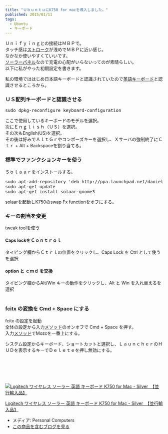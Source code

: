 ```yaml
---
title: "ＵｂｕｎｔｕにK750 for macを導入しました。"
published: 2015/01/11
tags:
  - Ubuntu
  - キーボード
---
```


<p>Ｕｎｉｆｙｉｎｇとの接続はＭＢＰで。<br />
タッチ感は<a class="keyword" href="http://d.hatena.ne.jp/keyword/%A5%B9%A5%C8%A5%ED%A1%BC%A5%AF">ストローク</a>が浅めでＭＢＰに近い感じ。<br />
なかなか使いやすくていいです。<br />
<a class="keyword" href="http://d.hatena.ne.jp/keyword/%A5%BD%A1%BC%A5%E9%A1%BC%A5%D1%A5%CD%A5%EB">ソーラーパネル</a>なので充電の心配がいらないってのが素晴らしい。<br />
以下に私がやった初期設定を書きます。</p><p>私の環境でははじめ日本語キーボードと認識されていたので<a class="keyword" href="http://d.hatena.ne.jp/keyword/%B1%D1%B8%EC%A5%AD%A1%BC%A5%DC%A1%BC%A5%C9">英語キーボード</a>と認識させるところから。</p>

<div class="section">
    <h3>ＵＳ配列キーボードと認識させる</h3>
    <pre class="code lang-sh" data-lang="sh" data-unlink>sudo dpkg-reconfigure keyboard-configuration
</pre><p>ここで使用しているキーボードのモデルを選択。<br />
次にＥｎｇｌｉｓｈ（ＵＳ）を選択。<br />
その次もEnglish(US)を選択。<br />
その後は好みでＡｌｔＧｒやコンポーズキーを選択し、Ｘサーバの強制終了にＣｔｒ + Alt + Backspaceを割り当てる。</p>

</div>
<div class="section">
    <h3>標準でファンクションキーを使う</h3>
    <p>Ｓｏｌａａｒをインストールする。</p>
<pre class="code lang-sh" data-lang="sh" data-unlink>sudo apt-add-repository <span class="synStatement">'</span><span class="synConstant">deb http://ppa.launchpad.net/daniel.pavel/solaar/ubuntu trusty main</span><span class="synStatement">'</span>
sudo apt-get update
sudo apt-get <span class="synStatement">install</span> solaar-gnome3
</pre><p>solaarを起動しK750のswap Fx functionをオフにする。</p>

</div>
<div class="section">
    <h3>キーの割当を変更</h3>
    <p>tweak toolを使う</p>

<div class="section">
    <h4>Caps lockをＣｏｎｔｒｏｌ</h4>
    <p>タイピング欄からＣｔｒｌの位置をクリックし、Caps Lock を Ctrl として使うを選択</p>

</div>
<div class="section">
    <h4>option と ｃｍｄ を交換</h4>
    <p>タイピング欄からAlt/Win キーの動作をクリックし、Alt と Win を入れ替えるを選択<br />
<br />
</p>

</div>
</div>
<div class="section">
    <h3>fcitx の変換を Cmd + Space にする</h3>
    <p>fcitx の設定を起動<br />
全体の設定から入力<a class="keyword" href="http://d.hatena.ne.jp/keyword/%A5%E1%A5%BD%A5%C3%A5%C9">メソッド</a>のオンオフで Cmd + Space を押す。<br />
入力<a class="keyword" href="http://d.hatena.ne.jp/keyword/%A5%E1%A5%BD%A5%C3%A5%C9">メソッド</a>でMozcを一番上にする。</p><p>システム設定からキーボード、ショートカットと選択し、ＬａｕｎｃｈｅｒのＨＵＤを表示するキーでＤｅｌｅｔｅを押し無効にする。</p><br />
<br />
<br />
<br />
<p><div class="hatena-asin-detail"><a href="http://www.amazon.co.jp/exec/obidos/ASIN/B005L38VRU/wataro-22/"><img src="http://ecx.images-amazon.com/images/I/414UrIJf2-L._SL160_.jpg" class="hatena-asin-detail-image" alt="Logitech ワイヤレス ソーラー 英語 キーボード K750 for Mac - Silver　【並行輸入品】" title="Logitech ワイヤレス ソーラー 英語 キーボード K750 for Mac - Silver　【並行輸入品】"></a><div class="hatena-asin-detail-info"><p class="hatena-asin-detail-title"><a href="http://www.amazon.co.jp/exec/obidos/ASIN/B005L38VRU/wataro-22/">Logitech ワイヤレス ソーラー 英語 キーボード K750 for Mac - Silver　【並行輸入品】</a></p><ul><li><span class="hatena-asin-detail-label">メディア:</span> Personal Computers</li><li><a href="http://d.hatena.ne.jp/asin/B005L38VRU/wataro-22" target="_blank">この商品を含むブログを見る</a></li></ul></div><div class="hatena-asin-detail-foot"></div></div></p>

</div>

